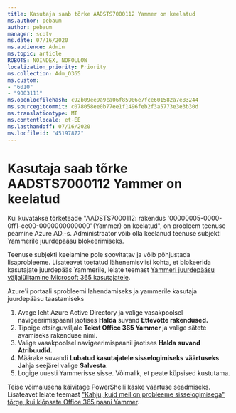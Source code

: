 ```yaml
---
title: Kasutaja saab tõrke AADSTS7000112 Yammer on keelatud
ms.author: pebaum
author: pebaum
manager: scotv
ms.date: 07/16/2020
ms.audience: Admin
ms.topic: article
ROBOTS: NOINDEX, NOFOLLOW
localization_priority: Priority
ms.collection: Adm_O365
ms.custom:
- "6010"
- "9003111"
ms.openlocfilehash: c92b09ee9a9ca06f85906e7fce601582a7e83244
ms.sourcegitcommit: c078058ee0b77ee1f1496feb2f3a5773e3e3b30d
ms.translationtype: MT
ms.contentlocale: et-EE
ms.lasthandoff: 07/16/2020
ms.locfileid: "45197872"
---
```

# <a name="user-receives-error-aadsts7000112-yammer-is-disabled"></a>Kasutaja saab tõrke AADSTS7000112 Yammer on keelatud

Kui kuvatakse tõrketeade "AADSTS7000112: rakendus '00000005-0000-0ff1-ce00-0000000000000"(Yammer) on keelatud", on probleem teenuse peamine Azure AD.-s. Administraator võib olla keelanud teenuse subjekti Yammerile juurdepääsu blokeerimiseks.

Teenuse subjekti keelamine pole soovitatav ja võib põhjustada lisaprobleeme. Lisateavet toetatud lähenemisviisi kohta, et blokeerida kasutajate juurdepääs Yammerile, leiate teemast [Yammeri juurdepääsu väljalülitamine Microsoft 365 kasutajatele](https://docs.microsoft.com/yammer/manage-yammer-users/turn-off-user-access).  

Azure'i portaali sprobleemi lahendamiseks ja yammerile kasutaja juurdepääsu taastamiseks

1.  Avage leht Azure Active Directory ja valige vasakpoolsel navigeerimispaanil jaotises **Halda** suvand **Ettevõtte rakendused.**
3.  Tippige otsinguväljale **Tekst Office 365 Yammer** ja valige sätete avamiseks rakenduse nimi.
4.  Valige vasakpoolsel navigeerimispaanil jaotises **Halda** **suvand Atribuudid.**
5.  Määrake suvandi **Lubatud kasutajatele sisselogimiseks väärtuseks** **Jah**ja seejärel valige **Salvesta**.
6.  Logige uuesti Yammerisse sisse. Võimalik, et peate küpsised kustutama.

Teise võimalusena käivitage PowerShelli käske väärtuse seadmiseks. Lisateavet leiate teemast ["Kahju, kuid meil on probleeme sisselogimisega" tõrge, kui klõpsate Office 365 paani Yammer](https://docs.microsoft.com/yammer/troubleshoot-problems/error-when-click-the-yammer-tile-in-office-365). 